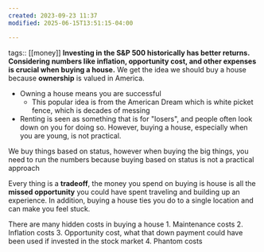 ```yaml
---
created: 2023-09-23 11:37
modified: 2025-06-15T13:51:15-04:00

---
```

tags:: [[money]]
**Investing in the S&P 500 historically has better returns. Considering numbers like inflation, opportunity cost, and other expenses is crucial when buying a house.**
We get the idea we should buy a house because **ownership** is valued in America.
- Owning a house means you are successful
	- This popular idea is from the American Dream which is white picket fence, which is decades of messing
- Renting is seen as something that is for "losers", and people often look down on you for doing so. However, buying a house, especially when you are young, is not practical.

We buy things based on status, however when buying the big things, you need to run the numbers because buying based on status is not a practical approach

Every thing is a **tradeoff**, the money you spend on buying is house is all the **missed opportunity** you could have spent traveling and building up an experience. In addition, buying a house ties you do to a single location and can make you feel stuck.

There are many hidden costs in buying a house
	1. Maintenance costs
	2. Inflation costs
	3. Opportunity cost, what that down payment could have been used if invested in the stock market
	4. Phantom costs
